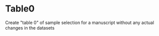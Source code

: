 # Table0
Create "table 0" of sample selection for a manuscript without any actual changes in the datasets
